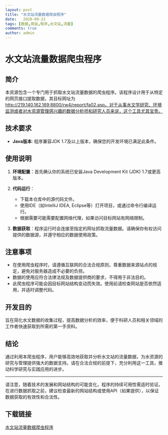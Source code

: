 ```yaml
---
layout: post
title: "水文站流量数据爬虫程序"
date:   2020-09-21
tags: [数据,爬虫,程序,水文站,流量]
comments: true
author: admin
---
```

# 水文站流量数据爬虫程序

## 简介
本资源包含一个专门用于抓取水文站流量数据的爬虫程序。该程序设计用于从特定的网页接口提取数据，其目标网址为 http://219.140.162.169:8800/rw4/report/fa02.asp。对于从事水文学研究、环境监测或者对水资源管理感兴趣的数据分析师和研究人员来说，这个工具尤其宝贵。

## 技术要求
- **Java版本**: 程序兼容JDK 1.7及以上版本，确保您的开发环境已满足此条件。
  
## 使用说明

1. **环境配置**：首先确认你的系统已安装Java Development Kit (JDK) 1.7或更高版本。
   
2. **代码运行**：
   - 下载本仓库中的源代码文件。
   - 使用IDE（如IntelliJ IDEA, Eclipse等）打开项目，或通过命令行编译运行。
   - 根据需要可能需要配置网络代理，如果访问目标网站有网络限制。

3. **数据获取**：程序运行时会连接至指定的网址抓取流量数据。请确保你有权访问提供的数据源，并遵守相应的数据使用政策。

## 注意事项
- 在使用爬虫程序时，请遵循互联网的合法合规原则，尊重数据来源站点的规定，避免对服务器造成不必要的负担。
- 数据的使用应符合法律法规及数据提供商的要求，不得用于非法目的。
- 此爬虫程序可能会因目标网站结构变动而失效。使用前请检查网站是否依然适用，并适时调整代码。

## 开发目的
旨在简化水文数据的收集过程，提高数据分析的效率，便于科研人员和相关领域的工作者快速获取到所需的第一手资料。

## 结论
通过利用本爬虫程序，用户能够高效地获取并分析水文站的流量数据，为水资源的研究与管理提供强大的数据支持。请在合法合规的前提下，充分利用这一工具，推动科学研究与实践应用的进步。

---

请注意，随着技术的发展和网站结构的可能变化，程序的持续可用性需适时验证。在进行数据抓取之前，建议检查最新的网站结构或使用API（如果提供），以保证数据获取的有效性和合法性。

## 下载链接

[水文站流量数据爬虫程序](https://pan.quark.cn/s/f5ef9910e153)